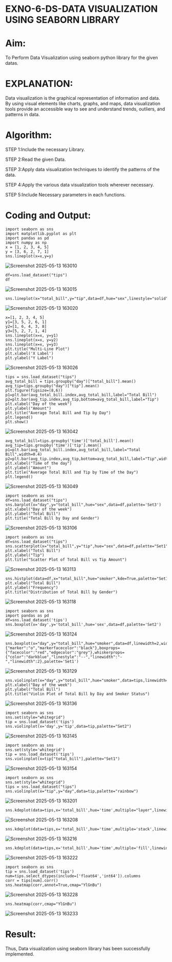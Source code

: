 # EXNO-6-DS-DATA VISUALIZATION USING SEABORN LIBRARY

# Aim:
  To Perform Data Visualization using seaborn python library for the given datas.

# EXPLANATION:
Data visualization is the graphical representation of information and data. By using visual elements like charts, graphs, and maps, data visualization tools provide an accessible way to see and understand trends, outliers, and patterns in data.

# Algorithm:
STEP 1:Include the necessary Library.

STEP 2:Read the given Data.

STEP 3:Apply data visualization techniques to identify the patterns of the data.

STEP 4:Apply the various data visualization tools wherever necessary.

STEP 5:Include Necessary parameters in each functions.

# Coding and Output:
```
import seaborn as sns
import matplotlib.pyplot as plt
import pandas as pd
import numpy as np
x = [1, 2, 3, 4, 5]
y = [3, 6, 2, 7, 1]
sns.lineplot(x=x,y=y)
```

![Screenshot 2025-05-13 163010](https://github.com/user-attachments/assets/1d0f7dba-3eca-4cb6-a825-4fb3c5851aa8)

```
df=sns.load_dataset("tips")
df
```

![Screenshot 2025-05-13 163015](https://github.com/user-attachments/assets/d2da2b11-0a0c-42c1-8bc1-1a40f71525fd)

```
sns.lineplot(x="total_bill",y="tip",data=df,hue="sex",linestyle="solid",legend="auto",palette="Set1")
```

![Screenshot 2025-05-13 163020](https://github.com/user-attachments/assets/8e4a8aaa-e8f7-45d1-8fc5-85e084b50333)

```
x=[1, 2, 3, 4, 5]
y1=[3, 5, 2, 6, 1]
y2=[1, 6, 4, 3, 8]
y3=[5, 2, 7, 1, 4]
sns.lineplot(x=x, y=y1)
sns.lineplot(x=x, y=y2)
sns.lineplot(x=x, y=y3)
plt.title("Multi-Line Plot")
plt.xlabel('X Label')
plt.ylabel("Y Label")
```

![Screenshot 2025-05-13 163026](https://github.com/user-attachments/assets/2f8836c7-448c-4aa9-b293-7ddd65f95246)

```
tips = sns.load_dataset("tips")
avg_total_bill = tips.groupby("day")["total_bill"].mean()
avg_tip=tips.groupby("day")["tip"].mean()
plt.figure(figsize=(8,6))
p1=plt.bar(avg_total_bill.index,avg_total_bill,label="Total Bill")
p2=plt.bar(avg_tip.index,avg_tip,bottom=avg_total_bill,label="Tip")
plt.xlabel("Day of the week")
plt.ylabel("Amount")
plt.title("Average Total Bill and Tip by Day")
plt.legend()
plt.show()
```

![Screenshot 2025-05-13 163042](https://github.com/user-attachments/assets/c7008e5d-19f0-48dc-b766-b361a12abd2e)

```
avg_total_bill=tips.groupby('time')['total_bill'].mean()
avg_tip=tips.groupby('time')['tip'].mean()
p1=plt.bar(avg_total_bill.index,avg_total_bill,label="Total Bill",width=0.4)
p2=plt.bar(avg_tip.index,avg_tip,bottom=avg_total_bill,label="Tip",width=0.4)
plt.xlabel("Time of the day")
plt.ylabel("Amount")
plt.title("Average Total Bill and Tip by Time of the Day")
plt.legend()
```

![Screenshot 2025-05-13 163049](https://github.com/user-attachments/assets/a5531010-7182-4f35-acc8-b5a134204137)

```
import seaborn as sns
df=sns.load_dataset("tips")
sns.barplot(x="day",y="total_bill",hue="sex",data=df,palette='Set3')
plt.xlabel("Day of the week")
plt.ylabel("Total Bill")
plt.title("Total Bill by Day and Gender")
```

![Screenshot 2025-05-13 163106](https://github.com/user-attachments/assets/ecc9234a-eecb-4239-ab46-b21a6d8ba4ca)

```
import seaborn as sns
df=sns.load_dataset("tips")
sns.scatterplot(x="total_bill",y="tip",hue="sex",data=df,palette="Set1")
plt.xlabel("Totsl Bill")
plt.ylabel("Tip")
plt.title("Scatter Plot of Total Bill vs Tip Amount")
```

![Screenshot 2025-05-13 163113](https://github.com/user-attachments/assets/16ca88c9-d5fc-4d47-9520-29bf052b91ed)

```
sns.histplot(data=df,x="total_bill",hue="smoker",kde=True,palette="Set1")
plt.xlabel("Total Bill")
plt.ylabel("Frequency")
plt.title("Distribution of Total Bill by Gender")
```

![Screenshot 2025-05-13 163118](https://github.com/user-attachments/assets/6a8668b0-2ec5-4edc-8feb-d476d37a668d)

```
import seaborn as sns
import pandas as pd
df=sns.load_dataset('tips')
sns.boxplot(x='day',y='total_bill',hue='sex',data=df,palette='Set2')
```

![Screenshot 2025-05-13 163124](https://github.com/user-attachments/assets/2e4d2b6a-e00f-4ba7-b800-715db60c3619)

```
sns.boxplot(x="day",y="total_bill",hue="smoker",data=df,linewidth=2,width=0.6,fliersize=7,flierprops={"marker":"o","markerfacecolor":"black"},boxprops={"facecolor":"red","edgecolor":"grey"},whiskerprops={"color":"darkblue","linestyle":"--","linewidth":"-","linewidth":2},palette='Set1')
```

![Screenshot 2025-05-13 163129](https://github.com/user-attachments/assets/54b43a9a-aeb4-46e6-9f9b-6c65e864cadd)

```
sns.violinplot(x="day",y="total_bill",hue="smoker",data=tips,linewidth=2,width=0.6,palette='Set1',inner="quartile")
plt.xlabel("Day of the week")
plt.ylabel("Total Bill")
plt.title("Violin Plot of Total Bill by Day and Smoker Status")
```

![Screenshot 2025-05-13 163136](https://github.com/user-attachments/assets/4720cea2-98f6-43df-bfde-b35771014d4a)

```
import seaborn as sns
sns.set(style="whitegrid")
tip = sns.load_dataset('tips')
sns.violinplot(x='day',y='tip',data=tip,palette="Set2")
```

![Screenshot 2025-05-13 163145](https://github.com/user-attachments/assets/658282b6-931b-4685-a740-3116a4e51b08)

```
import seaborn as sns
sns.set(style='whitegrid')
tip = sns.load_dataset('tips')
sns.violinplot(x=tip["total_bill"],palette="Set1")
```

![Screenshot 2025-05-13 163154](https://github.com/user-attachments/assets/2cdf21af-8e97-41cb-942e-7aff4f3812de)

```
import seaborn as sns
sns.set(style="whitegrid")
tips = sns.load_dataset("tips")
sns.violinplot(x="tip",y="day",data=tip,palette="rainbow")
```

![Screenshot 2025-05-13 163201](https://github.com/user-attachments/assets/ec86aa5e-fdae-4121-b136-d9d3ce107d55)

```
sns.kdeplot(data=tips,x='total_bill',hue='time',multiple="layer",linewidth=3,palette='Set2',alpha=0.8)
```

![Screenshot 2025-05-13 163208](https://github.com/user-attachments/assets/0ab520ac-49fa-4c1b-9b65-d204b1cf124b)

```
sns.kdeplot(data=tips,x='total_bill',hue='time',multiple='stack',linewidth=3,palette='Set3',alpha=0.8)
```

![Screenshot 2025-05-13 163216](https://github.com/user-attachments/assets/53a55cbe-e716-461e-8bac-ed9250581bf0)

```
sns.kdeplot(data=tips,x='total_bill',hue='time',multiple='fill',linewidth=3,palette='Set1',alpha=0.8)
```

![Screenshot 2025-05-13 163222](https://github.com/user-attachments/assets/c4021c2e-bfa6-4a03-b061-b19fd51dde61)

```
import seaborn as sns
tip = sns.load_dataset('tips')
num=tips.select_dtypes(include=['float64','int64']).columns
corr = tips[num].corr()
sns.heatmap(corr,annot=True,cmap="YlGnBu")
```
![Screenshot 2025-05-13 163228](https://github.com/user-attachments/assets/34a9b8ba-858e-49aa-a42a-8790e74d3d61)

```
sns.heatmap(corr,cmap="YlGnBu")
```
![Screenshot 2025-05-13 163233](https://github.com/user-attachments/assets/a4928299-619b-4208-bfac-d224133b1df2)


# Result:
Thus, Data visualization using seaborn library has been successfully implemented.
